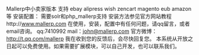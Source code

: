 Mallerp中小卖家版本
支持 ebay alipress wish zencart magento eub amazon等
安装配置：
需要solr和php_mallerp支持
安装方法参见官方网站教程http://www.mallerp.com
在使用，安装，配置中有任何问题，请qq留言，或者email咨询。
qq:7410992
mail：john@mallerp.com
官方微博：http://t.qq.com/mallerp
我在收到您的反馈后，会尽快回复您。
本系统从开放之日起可以免费使用。如果需要扩展模块，可以自己开发，也可以联系我们。